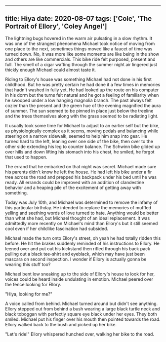 
---
title: Hiya
date: 2020-08-07
tags: ['Cole', 'The Portrait of Ellory', 'Coley Angel']
---

The lightning bugs hovered in the warm air pulsating in a slow rhythm. It was one of the strangest phenomena Michael took notice of moving from one place to the next, sometimes things moved like a faucet of time was turned down. No, it was more like some moments are like being in the show and others are like commercials. This bike ride felt purposed, present and full. The smell of a cigar wafting through the summer night air lingered just thickly enough Michael could almost taste it.

Riding to Ellory's house was something Michael had not done in his first childhood. But he was pretty certain he had done it a few times in memories that hadn't washed in fully yet. He had looked up the route on his computer in his dorm but the turns felt natural and he got a feeling of familiarity when he swooped under a low hanging magnolia branch. The past always felt cozier than the present and the green hue of the evening magnified the aura of summer. The sun seemed to be pinned in place just below the treeline and the trees themselves along with the grass seemed to be radiating light.

It usually took some time for Michael to adjust to an earlier self but the bike, as physiologically complex as it seems, moving pedals and balancing while steering on a narrow sidewalk, seemed to help him snap into gear. He turned hard to the left, leaning over one side of the bike, then over to the other side extending his leg to counter balance. The Schwinn bike glided up over hills and down lifting his stomach into his chest, he smiled, he forgot that used to happen.

The errand that he embarked on that night was secret. Michael made sure his parents didn't know he left the house. He had left his bike under a fir tree across the road and prepped his backpack under his bed until he was ready. All errands could be improved with an addition of clandestine behavior and a heaping pile of the excitement of getting away with something.

Today was July 10th, and Michael was determined to remove the infamy of this particular birthday. He intended to replace the memories of muffled yelling and seething words of love turned to hate. Anything would be better than what she had, but Michael thought of an ideal replacement. It was admittedly more recently on Michael's mind than Ellory's but it still seemed cool even if her childlike fascination had subsided.

Michael made the turn onto Ellory's street, oh yeah he had totally ridden this before. He hit the brakes suddenly reminded of his instructions to Ellory. He leened over and put out his kickstand then rifled through his back pack pulling out a black tee-shirt and eyeblack, which may have just been mascara on second inspection. I wonder if Ellory is actually gonna be wearing this stuff too?

Michael bent low sneaking up to the side of Ellory's house to look for her, voices could be heard inside undulating in emotion. Michael peered over the fence looking for Ellory.

"Hiya, looking for me?"

A voice called from behind. Michael turned around but didn't see anything. Ellory stepped out from behind a bush wearing a large black turtle neck and black toboggan with perfectly square eye black under her eyes. They both smiled. Michael put his finger over his mouth then pointed towards the road. Ellory walked back to the bush and picked up her bike.

"Let's ride!" Ellory whispered hunched over, walking her bike to the road.
